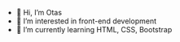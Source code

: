 - 👋 Hi, I’m Otas
- 👀 I’m interested in front-end development
- 🌱 I’m currently learning HTML, CSS, Bootstrap
<!---
otas01/otas01 is a ✨ special ✨ repository because its `README.md` (this file) appears on your GitHub profile.
You can click the Preview link to take a look at your changes.
--->
